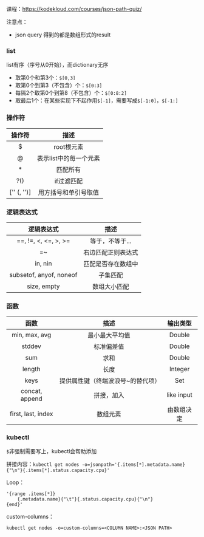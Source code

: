 课程：https://kodekloud.com/courses/json-path-quiz/

注意点：

- json query 得到的都是数组形式的result

### list

list有序（序号从0开始），而dictionary无序

- 取第0个和第3个：`$[0,3]`
- 取第0个到第3（不包含）个：`$[0:3]`
- 每隔2个取第0个到第8（不包含）个：`$[0:8:2]`
- 取最后1个：在某些实现下不起作用`$[-1]`，需要写成`$[-1:0]`，`$[-1:]`

### 操作符

|         操作符          |          描述          |
| :---------------------: | :--------------------: |
|            $            |       root根元素       |
|            @            | 表示list中的每一个元素 |
|            *            |        匹配所有        |
|           ?()           |       if过滤匹配       |
| ['<name>' (, '<name>')] |  用方括号和单引号取值  |

### 逻辑表达式

|       逻辑表达式        |        描述        |
| :---------------------: | :----------------: |
|  ==, !=, <, <=, >, >=   |  等于，不等于...   |
|           =~            | 右边匹配正则表达式 |
|         in, nin         | 匹配是否存在数组中 |
| subsetof, anyof, noneof |      子集匹配      |
|       size, empty       |    数组大小匹配    |

### 函数

|        函数        |               描述                |  输出类型  |
| :----------------: | :-------------------------------: | :--------: |
|   min, max, avg    |          最小最大平均值           |   Double   |
|       stddev       |            标准偏差值             |   Double   |
|        sum         |               求和                |   Double   |
|       length       |               长度                |  Integer   |
|        keys        | 提供属性键（终端波浪号~的替代项） |   Set<E>   |
|   concat, append   |            拼接，加入             | like input |
| first, last, index |             数组元素              | 由数组决定 |

### kubectl

`$`非强制需要写上，kubectl会帮助添加

拼接内容：`kubectl get nodes -o=jsonpath='{.items[*].metadata.name}{"\n"}{.items[*].status.capacity.cpu}'`

Loop：

```
'{range .items[*]}
	{.metadata.name}{"\t"}{.status.capacity.cpu}{"\n"}
{end}'
```

custom-columns：

`kubectl get nodes -o=custom-columns=<COLUMN NAME>:<JSON PATH>`